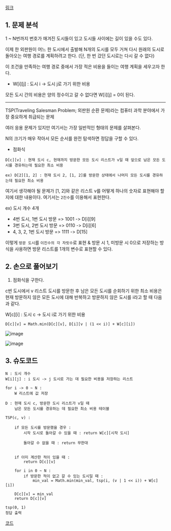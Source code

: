 [링크](https://www.acmicpc.net/problem/2098)

## 1. 문제 분석

1 ~ N번까지 번호가 매겨진 도시들이 있고 도시들 사이에는 길이 있을 수도 있다. 

이제 한 외판원이 어느 한 도시에서 출발해 N개의 도시를 모두 거쳐 다시 원래의 도시로 돌아오는 여행 경로를 계획하려고 한다. (단, 한 번 갔던 도시로는 다시 갈 수 없다)

이 조건을 만족하는 여행 경로 중에서 가장 적은 비용을 들이는 여행 계획을 세우고자 한다. 

- W[i][j] : 도시 i -> 도시 j로 가기 위한 비용

모든 도시 간의 비용은 양의 정수이고 갈 수 없다면 W[i][j] = 0이 된다.

--- 

TSP(Traveling Salesman Problem; 외판원 순환 문제)라는 컴퓨터 과학 분야에서 가장 중요하게 취급되는 문제 

여러 응용 문제가 있지만 여기서는 가장 일반적인 형태의 문제를 살펴본다. 

N의 크기가 매우 작아서 모든 순서를 완전 탐색하면 정답을 구할 수 있다.

- 점화식
```
D[c][v] : 현재 도시 c, 현재까지 방문한 모든 도시 리스트가 v일 때 앞으로 남은 모든 도시를 경유하는데 필요한 최소 비용

ex) D[2][1, 2] : 현재 도시 2, [1, 2]를 방문한 상태에서 나머지 모든 도시를 경유하는데 필요한 최소 비용
```

여기서 생각해야 될 문제가 [1, 2]와 같은 리스트 v를 어떻게 하나의 숫자로 표현해야 할 지에 대한 내용이다. 여기서는 `2진수`를 이용해서 표현한다.

ex) 도시 개수 4개 

- 4번 도시, 1번 도시 방문 => 1001 -> D[i][9]
- 3번 도시, 2번 도시 방문 => 0110 -> D[i][6]
- 4, 3, 2, 1번 도시 방문 => 1111 -> D[15]

이렇게 `방문 도시`를 `이진수의 각 자릿수`로 표현 & 방문 시 1, 미방문 시 0으로 저장하는 방식을 사용하면 방문 리스트를 1개의 변수로 표현할 수 있다.

## 2. 손으로 풀어보기 

1. 점화식을 구한다.

c번 도시에서 v 리스트 도시를 방문한 후 남은 모든 도시를 순회하기 위한 최소 비용은 현재 방문하지 않은 모든 도시에 대해 반복하고 방문하지 않은 도시를 i라고 할 때 다음과 같다. 

W[c][i] : 도시 c -> 도시 i로 가기 위한 비용

```
D[c][v] = Math.min(D[c][v], D[i][v | (1 << i)] + W[c][i])
```

![image](../../image/day29/95번_001.png)

![image](../../image/day29/95번_002.png)

## 3. 슈도코드 

``` 
N : 도시 개수 
W[i][j] : i 도시 -> j 도시로 가는 데 필요한 비용을 저장하는 리스트

for i -> 0 ~ N : 
    W 리스트에 값 저장 

D : 현재 도시 c, 방문한 도시 리스트가 v일 때 
    남은 모든 도시를 경유하는 데 필요한 최소 비용 테이블

TSP(c, v) : 

    if 모든 도시를 방문했을 경우 : 
        시작 도시로 돌아갈 수 있을 때 : return W[c][시작 도시]

        돌아갈 수 없을 때 : return 무한대

    
    if 이미 계산한 적이 있을 때 : 
        return D[c][v]

    for i in 0 ~ N : 
        if 방문한 적이 없고 갈 수 있는 도시일 때 : 
            min_val = Math.min(min_val, tsp(i, (v | 1 << i)) + W[c][i])

    D[c][v] = min_val
    return D[c][v]

tsp(0, 1)
정답 출력 
```

[코드](../../code/day29/95_외판원순회경로.py)